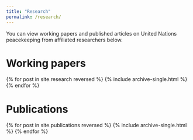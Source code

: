 ```yaml
---
title: "Research"
permalink: /research/
---
```


You can view working papers and published articles on United Nations
peacekeeping from affiliated researchers below.

# Working papers

{% for post in site.research reversed %}
  {% include archive-single.html %}
{% endfor %}

# Publications

{% for post in site.publications reversed %}
  {% include archive-single.html %}
{% endfor %}